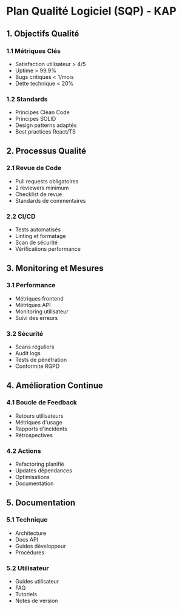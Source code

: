 
# Plan Qualité Logiciel (SQP) - KAP

## 1. Objectifs Qualité

### 1.1 Métriques Clés
- Satisfaction utilisateur > 4/5
- Uptime > 99.9%
- Bugs critiques < 1/mois
- Dette technique < 20%

### 1.2 Standards
- Principes Clean Code
- Principes SOLID
- Design patterns adaptés
- Best practices React/TS

## 2. Processus Qualité

### 2.1 Revue de Code
- Pull requests obligatoires
- 2 reviewers minimum
- Checklist de revue
- Standards de commentaires

### 2.2 CI/CD
- Tests automatisés
- Linting et formatage 
- Scan de sécurité
- Vérifications performance

## 3. Monitoring et Mesures

### 3.1 Performance
- Métriques frontend
- Métriques API
- Monitoring utilisateur
- Suivi des erreurs

### 3.2 Sécurité
- Scans réguliers
- Audit logs
- Tests de pénétration
- Conformité RGPD

## 4. Amélioration Continue

### 4.1 Boucle de Feedback
- Retours utilisateurs
- Métriques d'usage
- Rapports d'incidents
- Rétrospectives

### 4.2 Actions
- Refactoring planifié
- Updates dépendances
- Optimisations
- Documentation

## 5. Documentation

### 5.1 Technique
- Architecture
- Docs API
- Guides développeur
- Procédures

### 5.2 Utilisateur
- Guides utilisateur
- FAQ
- Tutoriels
- Notes de version
